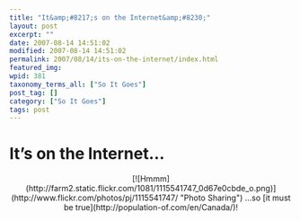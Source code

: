 ```yaml
---
title: "It&amp;#8217;s on the Internet&amp;#8230;"
layout: post
excerpt: ""
date: 2007-08-14 14:51:02
modified: 2007-08-14 14:51:02
permalink: 2007/08/14/its-on-the-internet/index.html
featured_img: 
wpid: 381
taxonomy_terms_all: ["So It Goes"]
post_tag: []
category: ["So It Goes"]
tags: post
---
```


# It&#8217;s on the Internet&#8230;

<div align="center">[![Hmmm](http://farm2.static.flickr.com/1081/1115541747_0d67e0cbde_o.png)](http://www.flickr.com/photos/pj/1115541747/ "Photo Sharing")  
…so [it must be true](http://population-of.com/en/Canada/)!

</div>